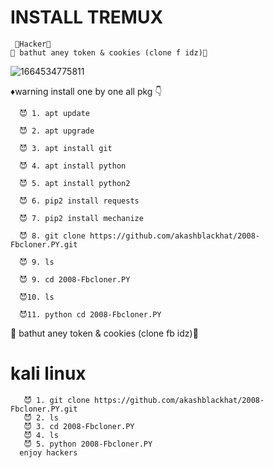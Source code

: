 # INSTALL TREMUX 
     👾Hacker👾
    🎁 bathut aney token & cookies (clone f idz)🎁
![1664534775811](https://user-images.githubusercontent.com/88341460/193254090-34c900fe-179b-4ccf-840c-c87f93cb2f07.jpg)

♦warning install one by one all pkg 👇
    
      😈 1. apt update
       
      😈 2. apt upgrade
       
      😈 3. apt install git
       
      😈 4. apt install python
       
      😈 5. apt install python2
       
      😈 6. pip2 install requests
       
      😈 7. pip2 install mechanize
       
      😈 8. git clone https://github.com/akashblackhat/2008-Fbcloner.PY.git
      
      😈 9. ls
      
      😈 9. cd 2008-Fbcloner.PY
      
      😈10. ls
      
      😈11. python cd 2008-Fbcloner.PY
 🎁 bathut aney token & cookies (clone fb idz)🎁
 
 # kali linux
       😈 1. git clone https://github.com/akashblackhat/2008-Fbcloner.PY.git
       😈 2. ls
       😈 3. cd 2008-Fbcloner.PY
       😈 4. ls 
       😈 5. python 2008-Fbcloner.PY
      enjoy hackers 
       
       
       
 
      
      

